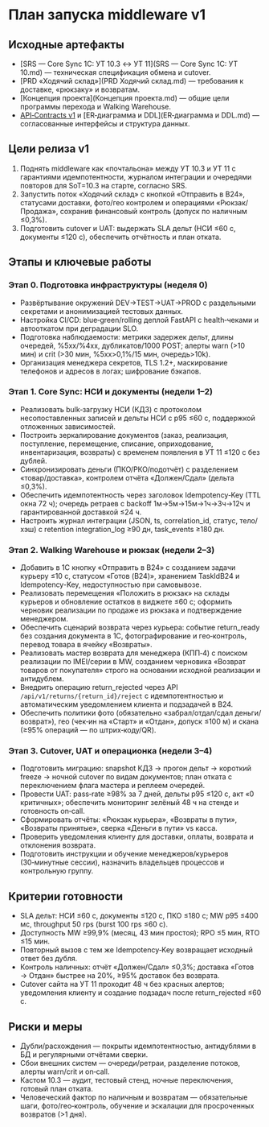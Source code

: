 # План запуска middleware v1

## Исходные артефакты
- [SRS — Core Sync 1С: УТ 10.3 ↔ УТ 11](SRS — Core Sync 1С: УТ 10.md) — техническая спецификация обмена и cutover.
- [PRD «Ходячий склад»](PRD Ходячий склад.md) — требования к доставке, «рюкзаку» и возвратам.
- [Концепция проекта](Концепция проекта.md) — общие цели программы перехода и Walking Warehouse.
- [API‑Contracts v1](API‑Contracts.md) и [ER‑диаграмма и DDL](ER‑диаграмма и DDL.md) — согласованные интерфейсы и структура данных.

## Цели релиза v1
1. Поднять middleware как «почтальона» между УТ 10.3 и УТ 11 с гарантиями идемпотентности, журналом интеграции и очередями повторов для SoT=10.3 на старте, согласно SRS.
2. Запустить поток «Ходячий склад» с кнопкой «Отправить в B24», статусами доставки, фото/гео контролем и операциями «Рюкзак/Продажа», сохранив финансовый контроль (допуск по наличным ≤0,3%).
3. Подготовить cutover и UAT: выдержать SLA дельт (НСИ ≤60 с, документы ≤120 с), обеспечить отчётность и план отката.

## Этапы и ключевые работы
### Этап 0. Подготовка инфраструктуры (неделя 0)
- Развёртывание окружений DEV→TEST→UAT→PROD с раздельными секретами и анонимизацией тестовых данных.
- Настройка CI/CD: blue‑green/rolling деплой FastAPI с health‑чеками и автооткатом при деградации SLO.
- Подготовка наблюдаемости: метрики задержек дельт, длины очередей, %5xx/%4xx, дубликатов/1000 POST; алерты warn (>10 мин) и crit (>30 мин, %5xx>0,1%/15 мин, очередь>10k).
- Организация менеджера секретов, TLS 1.2+, маскирование телефонов и адресов в логах; шифрование бэкапов.

### Этап 1. Core Sync: НСИ и документы (недели 1–2)
- Реализовать bulk‑загрузку НСИ (КД3) с протоколом несопоставленных записей и дельты НСИ с p95 ≤60 с, поддержкой отложенных зависимостей.
- Построить зеркалирование документов (заказ, реализация, поступление, перемещение, списание, оприходование, инвентаризация, возвраты) с временем появления в УТ 11 ≤120 с без дублей.
- Синхронизировать деньги (ПКО/РКО/подотчёт) с разделением «товар/доставка», контролем отчёта «Должен/Сдал» (дельта ≤0,3%).
- Обеспечить идемпотентность через заголовок Idempotency‑Key (TTL окна 72 ч); очередь ретраев с backoff 1м→5м→15м→1ч→3ч→12ч и гарантированной доставкой ≤24 ч.
- Настроить журнал интеграции (JSON, ts, correlation_id, статус, тело/хэш) с retention integration_log ≥90 дн, task_events ≥180 дн.

### Этап 2. Walking Warehouse и рюкзак (недели 2–3)
- Добавить в 1С кнопку «Отправить в B24» с созданием задачи курьеру ≤10 с, статусом «Готов (B24)», хранением TaskIdB24 и Idempotency-Key, недоступностью при самовывозе.
- Реализовать перемещения «Положить в рюкзак» на склады курьеров и обновление остатков в виджете ≤60 с; оформить черновик реализации по продаже из рюкзака и подтверждение менеджером.
- Обеспечить сценарий возврата через курьера: событие return_ready без создания документа в 1С, фотографирование и гео‑контроль, перевод товара в ячейку «Возвраты».
- Реализовать мастер возврата для менеджера (КПП‑4) с поиском реализации по IMEI/серии в MW, созданием черновика «Возврат товаров от покупателя» строго на основании исходной реализации и антидублем.
- Внедрить операцию return_rejected через API `/api/v1/returns/{return_id}/reject` с идемпотентностью и автоматическим уведомлением клиента и подзадачей в B24.
- Обеспечить политики фото (обязательно «забрал/отдал/сдал деньги/возврат»), гео (чек‑ин на «Старт» и «Отдан», допуск ≤100 м) и скана (≥95% операций — по штрих‑коду/QR).

### Этап 3. Cutover, UAT и операционка (недели 3–4)
- Подготовить миграцию: snapshot КД3 → прогон дельт → короткий freeze → ночной cutover по видам документов; план отката с переключением флага мастера и реплеем очередей.
- Провести UAT: pass‑rate ≥98% за 7 дней, дельты p95 ≤120 с, акт «0 критичных»; обеспечить мониторинг зелёный 48 ч на стенде и готовность on‑call.
- Сформировать отчёты: «Рюкзак курьера», «Возвраты в пути», «Возвраты принятые», сверка «Деньги в пути» vs касса.
- Проверить уведомления клиенту для доставки, оплаты, возврата и отклонения возврата.
- Подготовить инструкции и обучение менеджеров/курьеров (30‑минутные сессии), назначить владельцев процессов и контрольную группу.

## Критерии готовности
- SLA дельт: НСИ ≤60 с, документы ≤120 с, ПКО ≤180 с; MW p95 ≤400 мс, throughput 50 rps (burst 100 rps ≤60 с).
- Доступность MW ≥99,9% (месяц, 43 мин простоя); RPO ≤5 мин, RTO ≤15 мин.
- Повторный вызов с тем же Idempotency‑Key возвращает исходный ответ без дубля.
- Контроль наличных: отчёт «Должен/Сдал» ≤0,3%; доставка «Готов → Отдан» быстрее на 20%, ≥95% доставок без возврата.
- Cutover сайта на УТ 11 проходит 48 ч без красных алертов; уведомления клиенту и создание подзадач после return_rejected ≤60 с.

## Риски и меры
- Дубли/расхождения — покрыты идемпотентностью, антидублями в БД и регулярными отчётами сверки.
- Сбои внешних систем — очереди/ретраи, разделение потоков, алерты warn/crit и on‑call.
- Кастом 10.3 — аудит, тестовый стенд, ночные переключения, готовый план отката.
- Человеческий фактор по наличным и возвратам — обязательные шаги, фото/гео‑контроль, обучение и эскалации для просроченных возвратов (>1 дня).
